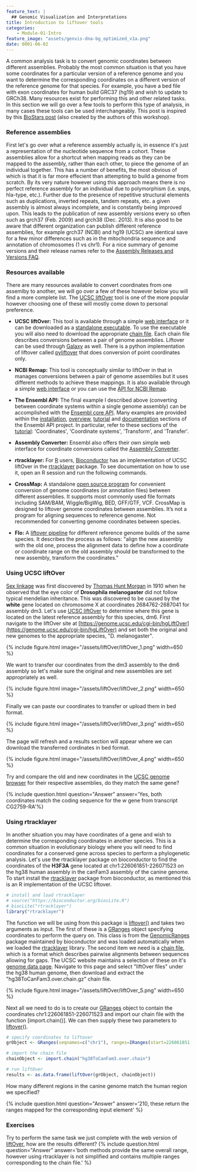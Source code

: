 ```yaml
---
feature_text: |
  ## Genomic Visualization and Interpretations
title: Introduction to liftover tools
categories:
    - Module-01-Intro
feature_image: "assets/genvis-dna-bg_optimized_v1a.png"
date: 0001-06-02
---
```


A common analysis task is to convert genomic coordinates between different assemblies. Probably the most common situation is that you have some coordinates for a particular version of a reference genome and you want to determine the corresponding coordinates on a different version of the reference genome for that species. For example, you have a bed file with exon coordinates for human build GRC37 (hg19) and wish to update to GRCh38. Many resources exist for performing this and other related tasks. In this section we will go over a few tools to perform this type of analysis, in many cases these tools can be used interchangeably. This post is inspired by this [BioStars post](https://www.biostars.org/p/65558/) (also created by the authors of this workshop).

### Reference assemblies
First let's go over what a reference assembly actually is, in essence it's just a representation of the nucleotide sequence from a cohort. These assemblies allow for a shortcut when mapping reads as they can be mapped to the assembly, rather than each other, to piece the genome of an individual together. This has a number of benefits, the most obvious of which is that it is far more effecient than attempting to build a genome from scratch. By its very nature however using this approach means there is no perfect reference assembly for an individual due to polymorphism (i.e. snps, hla-type, etc.). Further due to the presence of repetitive structural elements such as duplications, inverted repeats, tandem repeats, etc. a given assembly is almost always incomplete, and is constantly being improved upon. This leads to the publication of new assembly versions every so often such as grch37 (Feb. 2009) and grch38 (Dec. 2013). It is also good to be aware that different organization can publish different reference assemblies, for example grch37 (NCBI) and hg19 (UCSC) are identical save for a few minor differences such as in the mitochondria sequence and annotation of chromosomes (1 vs chr1). For a nice summary of genome versions and their release names refer to the [Assembly Releases and Versions FAQ](http://genome.ucsc.edu/FAQ/FAQreleases.html).

### Resources available
There are many resources available to convert coordinates from one assemlby to another, we will go over a few of these however below you will find a more complete list. The [UCSC liftOver](https://genome.ucsc.edu/cgi-bin/hgLiftOver) tool is one of the more popular however choosing one of these will mostly come down to personal preference.

* **UCSC liftOver:** This tool is available through a simple [web interface](http://genome.ucsc.edu/cgi-bin/hgLiftOver) or it can be downloaded as a [standalone executable](http://hgdownload.cse.ucsc.edu/admin/exe/). To use the executable you will also need to download the appropriate [chain file](http://hgdownload.cse.ucsc.edu/downloads.html#liftover). Each chain file describes conversions between a pair of genome assemblies. Liftover can be used through [Galaxy](https://usegalaxy.org/) as well. There is a python implementation of liftover called [pyliftover](https://pypi.python.org/pypi/pyliftover) that does conversion of point coordinates only.

* **NCBI Remap:** This tool is conceptually similar to liftOver in that in manages conversions between a pair of genome assemblies but it uses different methods to achieve these mappings. It is also available through a simple [web interface](http://www.ncbi.nlm.nih.gov/genome/tools/remap) or you can use the [API for NCBI Remap](http://www.ncbi.nlm.nih.gov/genome/tools/remap/docs/api).

* **The Ensembl API:** The final example I described above (converting between coordinate systems within a single genome assembly) can be accomplished with the [Ensembl core API](http://ensembl.org/info/docs/api/core/index.html#api). Many examples are provided within the [installation](http://ensembl.org/info/docs/api/api_installation.html), [overview](http://ensembl.org/info/docs/api/core/core_API_diagram.html), [tutorial](http://ensembl.org/info/docs/api/core/core_tutorial.html) and [documentation](http://ensembl.org/info/docs/Doxygen/core-api/index.html) sections of the Ensembl API project. In particular, refer to these sections of the [tutorial](http://ensembl.org/info/docs/api/core/core_tutorial.html): 'Coordinates', 'Coordinate systems', 'Transform', and 'Transfer'.

* **Assembly Converter:** Ensembl also offers their own simple web interface for coordinate conversions called the [Assembly Converter](https://www.ensembl.org/Homo_sapiens/Tools/AssemblyConverter?db=core).

* **rtracklayer:** For [R](http://cran.us.r-project.org/index.html) users, [Bioconductor](http://www.bioconductor.org/) has an implementation of UCSC liftOver in the [rtracklayer](http://bioconductor.org/packages/release/bioc/html/rtracklayer.html) package. To see documentation on how to use it, open an R session and run the following commands.

* **CrossMap:** A standalone [open source program](http://crossmap.sourceforge.net/) for convenient conversion of genome coordinates (or annotation files) between different assemblies. It supports most commonly used file formats including SAM/BAM, Wiggle/BigWig, BED, GFF/GTF, VCF. CrossMap is designed to liftover genome coordinates between assemblies. It’s not a program for aligning sequences to reference genome. Not recommended for converting genome coordinates between species.

* **Flo:** A [liftover pipeline](https://github.com/yeban/flo) for different reference genome builds of the same species. It describes the process as follows: "align the new assembly with the old one, process the alignment data to define how a coordinate or coordinate range on the old assembly should be transformed to the new assembly, transform the coordinates."

### Using UCSC liftOver
[Sex linkage](https://en.wikipedia.org/wiki/Sex_linkage) was first discovered by [Thomas Hunt Morgan](https://en.wikipedia.org/wiki/Thomas_Hunt_Morgan) in 1910 when he observed that the eye color of **Drosophila melanogaster** did not follow typical mendelian inheritance. This was discovered to be caused by the **white** gene located on chromosome X at coordinates 2684762-2687041 for assembly dm3. Let's use [UCSC liftOver](https://genome.ucsc.edu/cgi-bin/hgLiftOver) to determine where this gene is located on the latest reference assembly for this species, dm6. First navigate to the liftOver site at  [https://genome.ucsc.edu/cgi-bin/hgLiftOver](https://genome.ucsc.edu/cgi-bin/hgLiftOver) and set both the original and new genomes to the appropriate species, "D. melanogaster".

{% include figure.html image="/assets/liftOver/liftOver_1.png" width=650 %}

We want to transfer our coordinates from the dm3 assembly to the dm6 assembly so let's make sure the original and new assemblies are set appropriately as well.

{% include figure.html image="/assets/liftOver/liftOver_2.png" width=650 %}

Finally we can paste our coordinates to transfer or upload them in bed format.

{% include figure.html image="/assets/liftOver/liftOver_3.png" width=650 %}

The page will refresh and a results section will appear where we can download the transferred cordinates in bed format.

{% include figure.html image="/assets/liftOver/liftOver_4.png" width=650 %}

Try and compare the old and new coordinates in the [UCSC genome browser]() for their respective assemblies, do they match the same gene?

{% include question.html question="Answer" answer='Yes, both coordinates match the coding sequence for the <i>w</i> gene from transcript CG2759-RA'%}

### Using rtracklayer
In another situation you may have coordinates of a gene and wish to determine the corresponding coordinates in another species. This is a common situation in evolutionary biology where you will need to find coordinates for a conserved gene across species to perform a phylogenetic analysis. Let's use the rtracklayer package on bioconductor to find the coordinates of the **H3F3A** gene located at chr1:226061851-226071523 on the hg38 human assembly in the canFam3 assembly of the canine genome. To start install the [rtracklayer](http://bioconductor.org/packages/release/bioc/html/rtracklayer.html) package from bioconductor, as mentioned this is an R implementation of the UCSC liftover.

```R
# install and load rtracklayer
# source("https://bioconductor.org/biocLite.R")
# biocLite("rtracklayer")
library("rtracklayer")
```

The function we will be using from this package is [liftover()](https://www.rdocumentation.org/packages/rtracklayer/versions/1.32.1/topics/liftOver) and takes two arguments as input. The first of these is a [GRanges](https://www.rdocumentation.org/packages/GenomicRanges/versions/1.24.1/topics/GRanges-class) object specifying coordinates to perform the query on. This class is from the [GenomicRanges](https://www.rdocumentation.org/packages/GenomicRanges/versions/1.24.1) package maintained by bioconductor and was loaded automatically when we loaded the [rtracklayer](http://bioconductor.org/packages/release/bioc/html/rtracklayer.html) library. The second item we need is a [chain file](https://genome.ucsc.edu/goldenpath/help/chain.html), which is a format which describes pairwise alignments between sequences allowing for gaps. The UCSC website maintains a selection of these on it's [genome data page](http://hgdownload.soe.ucsc.edu/downloads.html). Navigate to this page and select "liftOver files" under the hg38 human genome, then download and extract the "hg38ToCanFam3.over.chain.gz" chain file.

{% include figure.html image="/assets/liftOver/liftOver_5.png" width=650 %}

Next all we need to do is to create our [GRanges](https://www.rdocumentation.org/packages/GenomicRanges/versions/1.24.1/topics/GRanges-class) object to contain the coordinates chr1:226061851-226071523 and import our chain file with the function [import.chain()]. We can then supply these two parameters to [liftover()](https://www.rdocumentation.org/packages/rtracklayer/versions/1.32.1/topics/liftOver).

```R
# specify coordinates to liftover
grObject <- GRanges(seqnames=c("chr1"), ranges=IRanges(start=226061851, end=226071523))

# import the chain file
chainObject <- import.chain("hg38ToCanFam3.over.chain")

# run liftOver
results <- as.data.frame(liftOver(grObject, chainObject))
```

How many different regions in the canine genome match the human region we specified?

{% include question.html question="Answer" answer='210, these return the ranges mapped for the corresponding input element' %}

### Exercises
Try to perform the same task we just complete with the web version of [liftOver](https://genome.ucsc.edu/cgi-bin/hgLiftOver), how are the results different?
{% include question.html question="Answer" answer='both methods provide the same overall range, however using rtracklayer is not simplified and contains multiple ranges corresponding to the chain file.' %}
